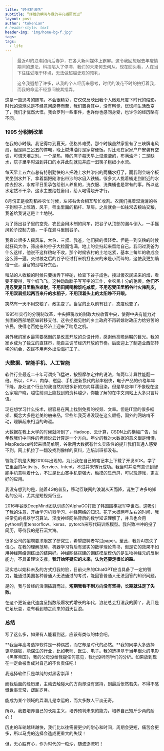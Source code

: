 ```yaml
---
title: "时代的浪花"
subtitle: “辉煌的瞬间与我的平凡插肩而过”
layout: post
author: "tokenian"
# header-style: text
header-img: "img/home-bg-f.jpg"
tags:
tags:
  - life
---
```


> 最近AI的浪潮如雨后春笋，在各大新闻媒体上霸屏。这令我回想起去年疫情期间的想法，科技陷入了停滞，我们的未来何去何从。现在回头看，人在当下往往受限于环境，无法做超越史观的预判。
>
> 这令我遐想了许多，从我的个人经历来思考，时代的浪花不时的拍打着我，而我的命运不经意间被其摆弄。

这是一篇思考的随笔，不会很精彩，它仅仅反映出我个人微观尺度下时代的缩影。时代的浪潮总是不经意间席卷而至，我们置身其中，没有察觉，恍惚间生活改变了，我们才恍然大悟。我会罗列一些事件，也许你也感同身受，也许你的经历略有不同。

### 1995 分税制改革

在我的小时候，我记得每到夏天，便格外难受。那个时候虽然家里有了三峡牌电风扇，但是隔三岔五的停电，晚上燃煤油灯是家常便饭。对比现在家家户户安装有空调，可谓天壤之别。一个是热，睡的席子每天早上湿漉漉的，布满油汗；二是缺水，院子里平时溢到井口的水井此刻就见井底一汩筷子粗细小水流。

每天早上五六点总有特别勤快的人把晚上水井渗出的两桶水打了，而我则会端个板凳坐到水井下，拿着瓢把刚渗出带沙的水舀入铁桶。很多大人挑着桶走到附近的水库去担水，水库平日里承包给别人养鱼的，洗衣服、洗粪桶也是常有的事。所以这水定然不干净，这水主要给牲畜用，给人喝得烧开才行。

8月份正是收割稻谷农忙时候，左邻右舍会相互帮忙收割。农民们挑着湿漉漉的谷子到坝子上晾晒，风干，筛出里面的稻杆、草屑。之后就会一如往常去粮站交粮，我爸给我说这是上土地税。

为了筛出谷子里的空壳，农民会用木制的风车，把谷子从顶部的漏斗倒入，一手摇风轮子控制力道，一手在漏斗里刨谷子。

我看过很多人摇风车，大伯、三叔、我爸，他们摇的很轻柔。但是一到交粮的时候就狂风大作，筛出来的谷子大粒而饱满，地上的会扫起来留给自己。我问过我爸为什么这样，他说不这样粮站不收。那个时候农村的土地吃紧，基本上每年的收成会这么筛一遍。交过粮之后的谷子经过打米机打出来的米是小而碎的，这使我更加确信一点，当官的没啥好东西。

粮站的人收粮的时候只要拨弄下秤砣，检查下谷子成色，接过傻农民递来的烟，看要不要得，写个纸飞飞。这种动动脑子写写字的工作，令农民十分的艳羡。**他们不用忍受夏日里酷热难耐，不用田间喝稀饭吃咸菜，不用忍受田里稻谷叶火辣割皮，不用双肩担起两百来斤的水稻子，不用顶着头上的太阳睁不开眼。**

突然有一天不用交粮了，政策变了。当官的比以前有钱了，态度也变了。

1995年实行的分税制改革，中央把税收的财政大权收管中央，使得中央有能力对贫困的西部地区做转移支付。这令捉襟见肘的乡土政府不再转嫁财政压力给穷苦的农民，使得老百姓在经济上迎来了喘息之机。

另外我的家乡最需要感谢的是改革开放的总设计师，感谢他高瞻远瞩的目光。我的家乡成为了独立的直辖市，能自主调节经济开放的节奏。后面迎上了制造业西部转移的机会，农民不用再外出沿海打工了。

### 大数据、智能手机、人工智能

软件行业最近二十年可谓突飞猛进，按照摩尔定律的说法，每两年计算性能翻一倍。所以，CPU、内存、磁盘、手机更新换代的频率很快，电子产品的价格年年下降。身处这个行业的我自然对很多新的方向耳濡目染，但是早些年IT不像现在这么家喻户晓，越往前网上能找到的资料越少，你能了解的在中文网站上大多只言片语。

现在想学习什么技术，很容易在网上找到免费的视频、文章。但是IT里的很多框架、概念大多是老美的舶来品，早些年我英语没现在这么顺畅，国外的网站啃不动，理解起来相当的晦涩。

大数据在我上大学的时候就听到了，Hadoop、云计算，CSDN上的横幅广告，当年教我们中间件的老师说云计算是一个方向。年少的我对大数据的意义很是懵懂，MapReduce听起来很简单啊，谷歌用大数据有什么实质性的提升我们普通人感受不到。网上扒拉了一翻没找到像样的资料，连培训班都没有。

智能手机是大概2010年出现的，为此我在自己的笔记本上下载了开发SDK。学了它里面的Activity、Service、Intent，不过并未转行成功。我当时并没有意识到智能手机意味着什么，不过是比山寨手机更强大，触摸的显示屏，可以玩游戏，更友好的应用。

我没有想到的是，随着4G的普及，移动互联网的浪潮从天而降，诞生了许多的知名的公司，尤其是短视频行业。

2016年谷歌DeepMind团队训练的AlphaGO打败了韩国围棋冠军李世石，这吸引了我的注意，开始学习机器学习、神经网络的知识。花了大概两年左右的时间，我把常见的机器学习算法、深度神经网络背后的数学知识理解了，并且也会用python的里tensorflow、keras、pytorch来写代码训练模型。我兴致冲冲的投了简历，等待我的是石沉大海。

很多公司的招聘要求限定了研究生，希望应聘者写过paper。至此，我对AI丧失了信心。在我的理解范畴，机器学习背后有坚实的数学理论背书，但是它的效果不如用神经网络训练出的结果好。神经网络搭建的训练模型模仿的是生物神经元的反射能力，不具备理论支撑。**我开始怀疑它的未来，认为还要走很长的路。**

现实总以始料未及的方式打我的脸，目前火热的ChatGPT应当具备了一定的智力，能通过美国各种普通人无法通过的考试，能回答普通人无法回答的知识问题。

是的，我与曾经的浪潮插肩而过。**短期我看不到方向没有坚持，长期就注定了失败。**

在这个更新迭代速度呈指数级爆发式增长的年代，浪花总会打湿我的脚丫，我只是驻足玩耍，没有看到随之而来的滔天巨浪。

### 总结

写了这么多，如果有人能看到这，应该有类似的体会吧。

**我当年高考选择软件是一种偶然，而它却是时代的必然。**我的同学大多选择更能赚钱，能谋生的行业，比如老师、医生、电子。我的选择基于当年很火的电影《黑客帝国》，我的父母没给我提任何意见，我也没听同学们的分析。如果放到现在一定会被当成对自己的不负责任吧！

我选择软件只是单纯的对黑客崇拜！

而我后面的经历里，主动去触碰大的方向却没有坚持，到最后怅然若失。不得不感慨世事无常，蹉跎岁月。

能成为某个领域的弄潮儿是幸运的，而大多数人平淡无奇。

所以，我要培养自己的长期主义，培养预判未来的能力，培养自己短斤少两的耐心！

历史的车轮越转越快，我们比以往需要更少的耐心和时间，周期会更短，痛苦会更多，所以马虎的选择会造成更重大的失误！

但，无心胜有心，作为时代的一粒沙，随波逐流吧！







